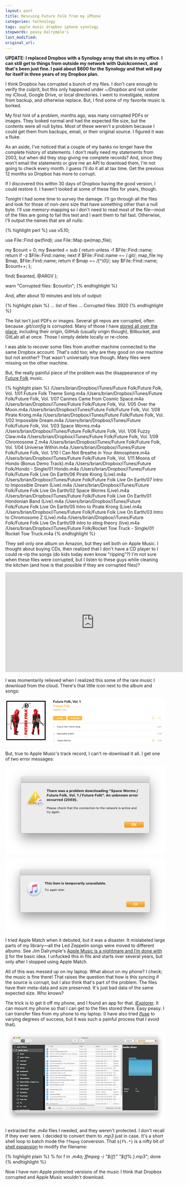 ```yaml
---
layout: post
title: Rescuing Future Folk from my iPhone
categories: technology
tags: apple music dropbox iphone synology
stopwords: peasy Dalrymple's
last_modified:
original_url:
---
```

**UPDATE: I replaced Dropbox with a Synology array that sits in my office. I can still get to things from outside my network with Quickconnect, and that's been just fine. I paid about $600 for the Synology and that will pay for itself in three years of my Dropbox plan.**

I think Dropbox has corrupted a bunch of my files. I don't care enough to verify the culprit, but this only happened under _~/Dropbox_ and not under my iCloud, Google Drive, or local directories. I went to investigate, restore from backup, and otherwise replace. But, I find some of my favorite music is borked.

<!--more-->

My first hint of a problem, months ago, was many corrupted PDFs or images. They looked normal and had the expected file size, but the contents were all null bytes. Most of these weren't a problem because I could get them from backups, email, or their original source. I figured it was a fluke.

As an aside, I've noticed that a couple of my banks no longer have the complete history of statements. I don't really need my statements from 2003, but when did they stop giving me complete records? And, since they won't email the statements or give me an API to download them, I'm not going to check every month. I guess I'll do it all at tax time. Get the previous 12 months so Dropbox has more to corrupt.

If I discovered this within 30 days of Dropbox having the good version, I could restore it. I haven't looked at some of these files for years, though.

Tonight I had some time to survey the damage. I'll go through all the files and look for those of non-zero size that have something other than a null byte. I'll use memory-mapping so I don't need to read most of the file—most of the files are going to fail this test and I want them to fail fast. Otherwise, I'll output the names that are all nulls:

{% highlight perl %}
use v5.10;

use File::Find qw(find);
use File::Map qw(map_file);

my $count = 0;
my $wanted = sub {
	return unless -f $File::Find::name;
	return if -z $File::Find::name;
	next if $File::Find::name =~ /\.git/;
	map_file my $map, $File::Find::name;
	return if $map =~ /[^\0]/;
	say $File::Find::name;
	$count++;
	};

find( $wanted, @ARGV );

warn "Corrupted files: $count\n";
{% endhighlight %}

And, after about 10 minutes and lots of output:

{% highlight plain %}
... list of files ...
Corrupted files: 3920
{% endhighlight %}

The list isn't just PDFs or images. Several git repos are corrupted, often because _.git/config_ is corrupted. Many of those I have [stored all over the place](/use-several-git-services-at-once/), including their origin, GitHub (usually origin though), Bitbucket, and GitLab all at once. Those I simply delete locally or re-clone.

I was able to recover some files from another machine connected to the same Dropbox account. That's odd too; why are they good on one machine but not another? That wasn't universally true though. Many files were missing on the other machine.

But, the really painful piece of the problem was the disappearance of my [Future Folk](https://futurefolk.com) music.

{% highlight plain %}
/Users/brian/Dropbox/iTunes/Future Folk/Future Folk, Vol. 1/01 Future Folk Theme Song.m4a
/Users/brian/Dropbox/iTunes/Future Folk/Future Folk, Vol. 1/07 Canines Came from Cosmic Space.m4a
/Users/brian/Dropbox/iTunes/Future Folk/Future Folk, Vol. 1/05 Over the Moon.m4a
/Users/brian/Dropbox/iTunes/Future Folk/Future Folk, Vol. 1/08 Pirate Krong.m4a
/Users/brian/Dropbox/iTunes/Future Folk/Future Folk, Vol. 1/02 Impossible Dream.m4a
/Users/brian/Dropbox/iTunes/Future Folk/Future Folk, Vol. 1/03 Space Worms.m4a
/Users/brian/Dropbox/iTunes/Future Folk/Future Folk, Vol. 1/06 Fuzzy Claw.m4a
/Users/brian/Dropbox/iTunes/Future Folk/Future Folk, Vol. 1/09 Chromosome Z.m4a
/Users/brian/Dropbox/iTunes/Future Folk/Future Folk, Vol. 1/04 Universe Within.m4a
/Users/brian/Dropbox/iTunes/Future Folk/Future Folk, Vol. 1/10 I Can Not Breathe in Your Atmosphere.m4a
/Users/brian/Dropbox/iTunes/Future Folk/Future Folk, Vol. 1/11 Moons of Hondo (Bonus Demo Track).m4a
/Users/brian/Dropbox/iTunes/Future Folk/Hondo - Single/01 Hondo.m4a
/Users/brian/Dropbox/iTunes/Future Folk/Future Folk Live On Earth/06 Pirate Krong (Live).m4a
/Users/brian/Dropbox/iTunes/Future Folk/Future Folk Live On Earth/07 Intro to Impossible Dream (Live).m4a
/Users/brian/Dropbox/iTunes/Future Folk/Future Folk Live On Earth/02 Space Worms (Live).m4a
/Users/brian/Dropbox/iTunes/Future Folk/Future Folk Live On Earth/01 Hondonian Band (Live).m4a
/Users/brian/Dropbox/iTunes/Future Folk/Future Folk Live On Earth/05 Intro to Pirate Krong (Live).m4a
/Users/brian/Dropbox/iTunes/Future Folk/Future Folk Live On Earth/03 Intro to Chromosome Z (Live).m4a
/Users/brian/Dropbox/iTunes/Future Folk/Future Folk Live On Earth/09 intro to sting theory (live).m4a
/Users/brian/Dropbox/iTunes/Future Folk/Rocket Tow Truck - Single/01 Rocket Tow Truck.m4a
{% endhighlight %}

They sell only one album on Amazon, but they sell both on Apple Music. I thought about buying CDs, then realized that I don't have a CD player to I could re-rip the songs (do kids today even know "ripping"?) I'm not sure when these files were corrupted, but I listen to these guys while cleaning the kitchen (and how is that possible if they are corrupted files)?

<div class="youtube">
<iframe width="560" height="315" src="https://www.youtube.com/embed/fZrDALCsKwI" frameborder="0" allow="accelerometer; autoplay; clipboard-write; encrypted-media; gyroscope; picture-in-picture" allowfullscreen></iframe>
</div>

I was momentarily relieved when I realized this some of the rare music I download from the cloud. There's that little icon next to the album and songs:

![](/images/future-folk/listing.png)

But, true to Apple Music's track record, I can't re-download it all. I get one of two error messages:

![](/images/future-folk/problem.png)

![](/images/future-folk/unavailable.png)

I tried Apple Match when it debuted, but it was a disaster. It mislabeled large parts of my library—all the Led Zeppelin songs were moved to different albums. See Jim Dalrymple's [Apple Music is a nightmare and I’m done with it](https://www.loopinsight.com/2015/07/22/apple-music-is-a-nightmare-and-im-done-with-it/) for the basic idea. I unfucked this in fits and starts over several years, but only after I stopped using Apple Match.

All of this was messed up on my laptop. What about on my phone? I check; the music is fine there! That raises the question that how is this syncing if the source is corrupt, but I also think that's part of the problem. The files have their meta-data and size preserved. It's just bad data of the same expected size. Who knows?

The trick is to get it off my phone, and I found an app for that. [iExplorer](https://macroplant.com/iexplorer). It can mount my phone so that I can get to the files stored there. Easy peasy. I can transfer files from my phone to my laptop. (I have also tried [ifuse](https://github.com/libimobiledevice/ifuse/wiki) to varying degrees of success, but it was such a painful process that I avoid that).

![](/images/future-folk/iexplorer.png)

I extracted the _.m4a_ files I needed, and they weren't protected. I don't recall if they ever were. I decided to convert them to _.mp3_ just in case. It's a short shell loop to batch mode the `ffmpeg` conversion. That `${f%.*}` is a nifty bit of [shell expansion](https://www.gnu.org/software/bash/manual/bash.html#Shell-Expansions) to modify the filename:

{% highlight plain %}
% for f in *.m4a; ffmpeg -i "${f}" "${f%.*}.mp3"; done
{% endhighlight %}

Now I have non-Apple protected versions of the music I think that Dropbox corrupted and Apple Music wouldn't download.
